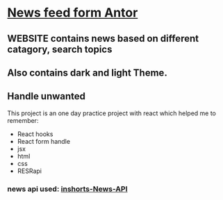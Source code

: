 # [News feed form Antor](https://newsfeedfromantor.netlify.app/)

## WEBSITE contains news based on different catagory, search topics
## Also contains dark and light Theme.
## Handle unwanted

This project is an one day practice project with react which helped me to remember:
* React hooks
* React form handle
* jsx
* html
* css
* RESRapi

### news api used: [inshorts-News-API](https://github.com/cyberboysumanjay/Inshorts-News-API)